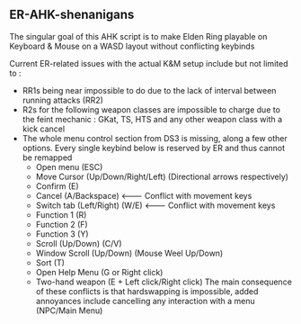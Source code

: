 ## ER-AHK-shenanigans

The singular goal of this AHK script is to make Elden Ring playable on Keyboard & Mouse on a WASD layout without conflicting keybinds

Current ER-related issues with the actual K&M setup include but not limited to :

- RR1s being near impossible to do due to the lack of interval between running attacks (RR2)
- R2s for the following weapon classes are impossible to charge due to the feint mechanic : GKat, TS, HTS and any other weapon class with a kick cancel
- The whole menu control section from DS3 is missing, along a few other options. Every single keybind below is reserved by ER and thus cannot be remapped
  - Open menu (ESC)
  - Move Cursor (Up/Down/Right/Left) (Directional arrows respectively) 
  - Confirm (E)
  - Cancel (A/Backspace) <--- Conflict with movement keys
  - Switch tab (Left/Right) (W/E) <--- Conflict with movement keys
  - Function 1 (R)
  - Function 2 (F)
  - Function 3 (Y)
  - Scroll (Up/Down) (C/V)
  - Window Scroll (Up/Down) (Mouse Weel Up/Down) 
  - Sort (T)
  - Open Help Menu (G or Right click)
  - Two-hand weapon (E + Left click/Right click)
The main consequence of these conflicts is that hardswapping is impossible, added annoyances include cancelling any interaction with a menu (NPC/Main Menu)

